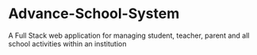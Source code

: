 # Advance-School-System
A Full Stack web application for managing student, teacher, parent and all school activities within an institution
